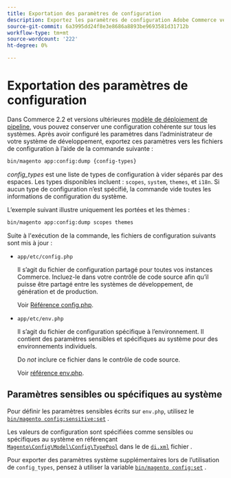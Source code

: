 ```yaml
---
title: Exportation des paramètres de configuration
description: Exportez les paramètres de configuration Adobe Commerce vers les fichiers de configuration, également appelés fichier de sauvegarde de configuration.
source-git-commit: 6a3995dd24f8e3e8686a8893be9693581d31712b
workflow-type: tm+mt
source-wordcount: '222'
ht-degree: 0%

---
```



# Exportation des paramètres de configuration

Dans Commerce 2.2 et versions ultérieures [modèle de déploiement de pipeline](../deployment/technical-details.md), vous pouvez conserver une configuration cohérente sur tous les systèmes. Après avoir configuré les paramètres dans l’administrateur de votre système de développement, exportez ces paramètres vers les fichiers de configuration à l’aide de la commande suivante :

```bash
bin/magento app:config:dump {config-types}
```

_config_types_ est une liste de types de configuration à vider séparés par des espaces. Les types disponibles incluent : `scopes`, `system`, `themes`, et `i18n`. Si aucun type de configuration n’est spécifié, la commande vide toutes les informations de configuration du système.

L’exemple suivant illustre uniquement les portées et les thèmes :

```bash
bin/magento app:config:dump scopes themes
```

Suite à l&#39;exécution de la commande, les fichiers de configuration suivants sont mis à jour :

- `app/etc/config.php`

   Il s’agit du fichier de configuration partagé pour toutes vos instances Commerce.
Incluez-le dans votre contrôle de code source afin qu’il puisse être partagé entre les systèmes de développement, de génération et de production.

   Voir [Référence config.php](../reference/config-reference-configphp.md).

- `app/etc/env.php`

   Il s’agit du fichier de configuration spécifique à l’environnement.
Il contient des paramètres sensibles et spécifiques au système pour des environnements individuels.

   Do _not_ inclure ce fichier dans le contrôle de code source.

   Voir [référence env.php](../reference/config-reference-envphp.md).

## Paramètres sensibles ou spécifiques au système

Pour définir les paramètres sensibles écrits sur `env.php`, utilisez le [`bin/magento config:sensitive:set`](set-configuration-values.md#set-values) .

Les valeurs de configuration sont spécifiées comme sensibles ou spécifiques au système en référençant [`Magento\Config\Model\Config\TypePool`](https://github.com/magento/magento2/blob/2.4/app/code/Magento/Config/Model/Config/TypePool.php) dans le de [`di.xml`](https://devdocs.magento.com/guides/v2.4/extension-dev-guide/configuration/sensitive-and-environment-settings.html#how-to-specify-values-as-sensitive-or-system-specific) fichier .

Pour exporter des paramètres système supplémentaires lors de l’utilisation de `config_types`, pensez à utiliser la variable [`bin/magento config:set`](set-configuration-values.md#set-values) .
